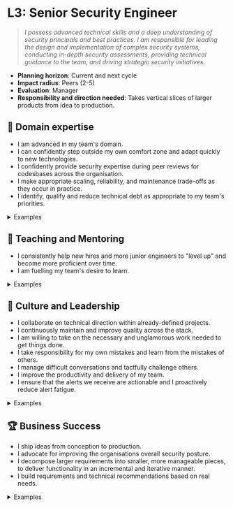 # L3: Senior Security Engineer

> _I possess advanced technical skills and a deep understanding of security principals and best practices. I am responsible for leading the design and implementation of complex security systems, conducting in-depth security assessments, providing technical guidance to the team, and driving strategic security initiatives._

- **Planning horizon**: Current and next cycle
- **Impact radius**: Peers (2-5)
- **Evaluation**: Manager
- **Responsibility and direction needed**: Takes vertical slices of larger products from idea to production.

## 🦉 Domain expertise

- I am advanced in my team's domain.
- I can confidently step outside my own comfort zone and adapt quickly to new technologies.
- I confidently provide security expertise during peer reviews for codesbases across the organisation.
- I make appropriate scaling, reliability, and maintenance trade-offs as they occur in practice.
- I identify, qualify and reduce technical debt as appropriate to my team's priorities.

<details>
<summary>Examples</summary>

- I set up or maintained an automated integration and delivery pipeline.
- I made pragmatic decisions in order to ship a product.
- I guided my team's choice of safety nets, making appropriate risk trade-offs to balance delivery and quality.
- People asked me for my opinion when making technical decisions because I had a proven track record of making wise choices.
- I reviewd a PR that fixes a vulnerability that was raised in Bugcrowd to ensure that it resolved the underlying problem.

</details>

## 🌱 Teaching and Mentoring

- I consistently help new hires and more junior engineers to "level up" and become more proficient over time.
- I am fuelling my team's desire to learn.

<details>
<summary>Examples</summary>

- I ran a knowledge sharing session.
- I mentored a more junior engineer and they went on to achieve something they couldn't have before.
- I shared useful videos/blogs/papers that led to some action.
- I used code reviews as an opportunity to teach and showed others alternate, cleaner ways to implement functionality in an ego-less manner.

</details>

## 🧭 Culture and Leadership

- I collaborate on technical direction within already-defined projects.
- I continuously maintain and improve quality across the stack.
- I am willing to take on the necessary and unglamorous work needed to get things done.
- I take responsibility for my own mistakes and learn from the mistakes of others.
- I manage difficult conversations and tactfully challenge others.
- I improve the productivity and delivery of my team.
- I ensure that the alerts we receive are actionable and I proactively reduce alert fatigue.

<details>
<summary>Examples</summary>

- I performed regular interviews for engineering candidates, and provided detailed and useful feedback.
- I took on a significant share of unplanned work and other "housekeeping" tasks.
- I spotted a contentious issue that could have gone badly and facilitated everyone toward a decision that resolved the situation.
- I recognised a problem early and fixed it.
- I wrote a clear and concise proposal that persuaded the team to act on my idea.

</details>

## 🏆 Business Success

- I ship ideas from conception to production.
- I advocate for improving the organisations overall security posture.
- I decompose larger requirements into smaller, more manageable pieces, to deliver functionality in an incremental and iterative manner.
- I build requirements and technical recommendations based on real needs.

<details>
<summary>Examples</summary>

- I led a shaped pitch or RFC from idea to production.
- I helped define an Engineering RFC so that it meets security requirements.
- I helped unblock the delivery pipeline to make sure we could verify the expected behaviour of the changes we made to production.
- I analyzed telemetry to make technical and scope decisions.

</details>
